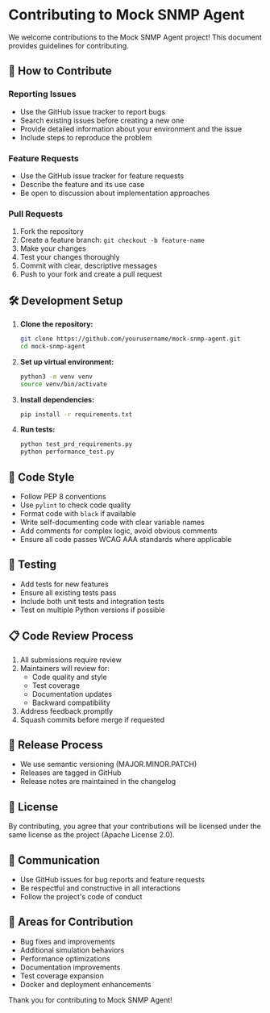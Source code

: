 # Contributing to Mock SNMP Agent

We welcome contributions to the Mock SNMP Agent project! This document provides guidelines for contributing.

## 🤝 How to Contribute

### Reporting Issues

- Use the GitHub issue tracker to report bugs
- Search existing issues before creating a new one
- Provide detailed information about your environment and the issue
- Include steps to reproduce the problem

### Feature Requests

- Use the GitHub issue tracker for feature requests
- Describe the feature and its use case
- Be open to discussion about implementation approaches

### Pull Requests

1. Fork the repository
2. Create a feature branch: `git checkout -b feature-name`
3. Make your changes
4. Test your changes thoroughly
5. Commit with clear, descriptive messages
6. Push to your fork and create a pull request

## 🛠️ Development Setup

1. **Clone the repository:**
   ```bash
   git clone https://github.com/yourusername/mock-snmp-agent.git
   cd mock-snmp-agent
   ```

2. **Set up virtual environment:**
   ```bash
   python3 -m venv venv
   source venv/bin/activate
   ```

3. **Install dependencies:**
   ```bash
   pip install -r requirements.txt
   ```

4. **Run tests:**
   ```bash
   python test_prd_requirements.py
   python performance_test.py
   ```

## 📝 Code Style

- Follow PEP 8 conventions
- Use `pylint` to check code quality
- Format code with `black` if available
- Write self-documenting code with clear variable names
- Add comments for complex logic, avoid obvious comments
- Ensure all code passes WCAG AAA standards where applicable

## 🧪 Testing

- Add tests for new features
- Ensure all existing tests pass
- Include both unit tests and integration tests
- Test on multiple Python versions if possible

## 📋 Code Review Process

1. All submissions require review
2. Maintainers will review for:
   - Code quality and style
   - Test coverage
   - Documentation updates
   - Backward compatibility
3. Address feedback promptly
4. Squash commits before merge if requested

## 🚀 Release Process

- We use semantic versioning (MAJOR.MINOR.PATCH)
- Releases are tagged in GitHub
- Release notes are maintained in the changelog

## 📜 License

By contributing, you agree that your contributions will be licensed under the same license as the project (Apache License 2.0).

## 💬 Communication

- Use GitHub issues for bug reports and feature requests
- Be respectful and constructive in all interactions
- Follow the project's code of conduct

## 🎯 Areas for Contribution

- Bug fixes and improvements
- Additional simulation behaviors
- Performance optimizations
- Documentation improvements
- Test coverage expansion
- Docker and deployment enhancements

Thank you for contributing to Mock SNMP Agent!